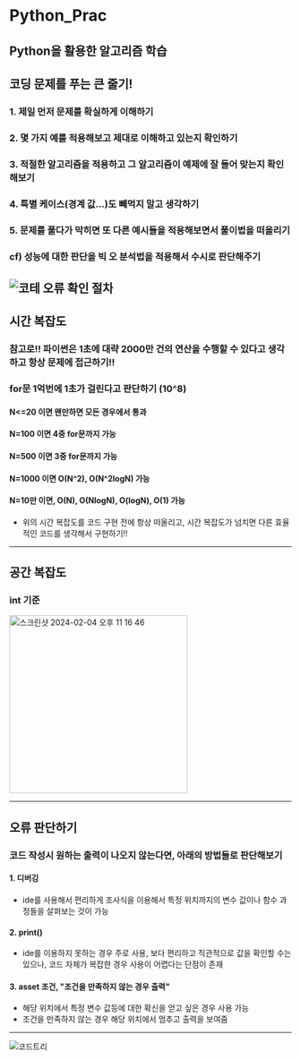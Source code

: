 # Python_Prac
Python을 활용한 알고리즘 학습
-------------------------
## 코딩 문제를 푸는 큰 줄기!
### 1. 제일 먼저 문제를 확실하게 이해하기
### 2. 몇 가지 예를 적용해보고 제대로 이해하고 있는지 확인하기
### 3. 적절한 알고리즘을 적용하고 그 알고리즘이 예제에 잘 들어 맞는지 확인해보기
### 4. 특별 케이스(경계 값...)도 빼먹지 말고 생각하기
### 5. 문제를 풀다가 막히면 또 다른 예시들을 적용해보면서 풀이법을 떠올리기
### cf) 성능에 대한 판단을 빅 오 분석법을 적용해서 수시로 판단해주기
![코테 오류 확인 절차](https://user-images.githubusercontent.com/67555400/152671247-7244ed46-e86e-489c-8e05-2647e4c82d6e.PNG)
----------------------
## 시간 복잡도
### 참고로!! 파이썬은 1초에 대략 2000만 건의 연산을 수행할 수 있다고 생각하고 항상 문제에 접근하기!! 
### for문 1억번에 1초가 걸린다고 판단하기 (10^8)
#### N<=20 이면 왠만하면 모든 경우에서 통과
#### N=100 이면 4중 for문까지 가능
#### N=500 이면 3중 for문까지 가능
#### N=1000 이면 O(N^2), O(N^2logN) 가능
#### N=10만 이면, O(N), O(NlogN), O(logN), O(1) 가능
  * 위의 시간 복잡도를 코드 구현 전에 항상 떠올리고, 시간 복잡도가 넘치면 다른 효율적인 코드를 생각해서 구현하기!!
------------------
## 공간 복잡도
### int 기준
<img width="318" alt="스크린샷 2024-02-04 오후 11 16 46" src="https://github.com/lungnahahd/Python_Prac/assets/67555400/1a103f64-fed6-459f-80a1-a315f853afb4">

-----------------------------
## 오류 판단하기
### 코드 작성시 원하는 출력이 나오지 않는다면, 아래의 방법들로 판단해보기
#### 1. 디버깅
  * ide를 사용해서 편리하게 조사식을 이용해서 특정 위치까지의 변수 값이나 함수 과정들을 살펴보는 것이 가능
#### 2. print()
  * ide를 이용하지 못하는 경우 주로 사용, 보다 편리하고 직관적으로 값을 확인할 수는 있으나, 코드 자체가 복잡한 경우 사용이 어렵다는 단점이 존재
#### 3. asset 조건, "조건을 만족하지 않는 경우 출력"
  * 해당 위치에서 특정 변수 값등에 대한 확신을 얻고 싶은 경우 사용 가능
  * 조건을 만족하지 않는 경우 해당 위치에서 멈추고 출력을 보여줌

--------------
![코드트리](https://user-images.githubusercontent.com/67555400/156593719-6dcb23b1-0bb4-413f-a23a-34c4884ded06.PNG)
